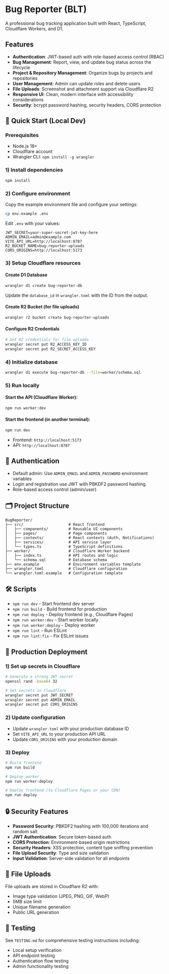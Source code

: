 # Bug Reporter (BLT)

A professional bug tracking application built with React, TypeScript, Cloudflare Workers, and D1.

## Features

- **Authentication**: JWT-based auth with role-based access control (RBAC)
- **Bug Management**: Report, view, and update bug status across the lifecycle
- **Project & Repository Management**: Organize bugs by projects and repositories
- **User Management**: Admin can update roles and delete users
- **File Uploads**: Screenshot and attachment support via Cloudflare R2
- **Responsive UI**: Clean, modern interface with accessibility considerations
- **Security**: bcrypt password hashing, security headers, CORS protection

## 🚀 Quick Start (Local Dev)

### Prerequisites
- Node.js 18+
- Cloudflare account
- Wrangler CLI: `npm install -g wrangler`

### 1) Install dependencies
```bash
npm install
```

### 2) Configure environment
Copy the example environment file and configure your settings:

```bash
cp env.example .env
```

Edit `.env` with your values:
```env
JWT_SECRET=your-super-secret-jwt-key-here
ADMIN_EMAIL=admin@example.com
VITE_API_URL=http://localhost:8787
R2_BUCKET_NAME=bug-reporter-uploads
CORS_ORIGINS=http://localhost:5173
```

### 3) Setup Cloudflare resources

#### Create D1 Database
```bash
wrangler d1 create bug-reporter-db
```

Update the `database_id` in `wrangler.toml` with the ID from the output.

#### Create R2 Bucket (for file uploads)
```bash
wrangler r2 bucket create bug-reporter-uploads
```

#### Configure R2 Credentials
```bash
# Set R2 credentials for file uploads
wrangler secret put R2_ACCESS_KEY_ID
wrangler secret put R2_SECRET_ACCESS_KEY
```

### 4) Initialize database
```bash
wrangler d1 execute bug-reporter-db --file=worker/schema.sql
```

### 5) Run locally

#### Start the API (Cloudflare Worker):
```bash
npm run worker:dev
```

#### Start the frontend (in another terminal):
```bash
npm run dev
```

- Frontend: `http://localhost:5173`
- API: `http://localhost:8787`

## 🔑 Authentication
- Default admin: Use `ADMIN_EMAIL` and `ADMIN_PASSWORD` environment variables
- Login and registration use JWT with PBKDF2 password hashing
- Role-based access control (admin/user)

## 🗂️ Project Structure

```
BugReporter/
├── src/                    # React frontend
│   ├── components/         # Reusable UI components
│   ├── pages/              # Page components
│   ├── contexts/           # React contexts (Auth, Notifications)
│   ├── services/           # API service layer
│   └── types.ts            # TypeScript definitions
├── worker/                 # Cloudflare Worker backend
│   ├── index.ts            # API routes and logic
│   └── schema.sql          # Database schema
├── env.example             # Environment variables template
├── wrangler.toml           # Cloudflare configuration
└── wrangler.toml.example   # Configuration template
```

## 🛠️ Scripts

- `npm run dev` - Start frontend dev server
- `npm run build` - Build frontend for production
- `npm run deploy` - Deploy frontend (e.g., Cloudflare Pages)
- `npm run worker:dev` - Start worker locally
- `npm run worker:deploy` - Deploy worker
- `npm run lint` - Run ESLint
- `npm run lint:fix` - Fix ESLint issues

## 🚀 Production Deployment

### 1) Set up secrets in Cloudflare
```bash
# Generate a strong JWT secret
openssl rand -base64 32

# Set secrets in Cloudflare
wrangler secret put JWT_SECRET
wrangler secret put ADMIN_EMAIL
wrangler secret put CORS_ORIGINS
```

### 2) Update configuration
- Update `wrangler.toml` with your production database ID
- Set `VITE_API_URL` to your production API URL
- Update `CORS_ORIGINS` with your production domain

### 3) Deploy
```bash
# Build frontend
npm run build

# Deploy worker
npm run worker:deploy

# Deploy frontend (to Cloudflare Pages or your CDN)
npm run deploy
```

## 🔒 Security Features

- **Password Security**: PBKDF2 hashing with 100,000 iterations and random salt
- **JWT Authentication**: Secure token-based auth
- **CORS Protection**: Environment-based origin restrictions
- **Security Headers**: XSS protection, content type sniffing prevention
- **File Upload Security**: Type and size validation
- **Input Validation**: Server-side validation for all endpoints

## 📁 File Uploads

File uploads are stored in Cloudflare R2 with:
- Image type validation (JPEG, PNG, GIF, WebP)
- 5MB size limit
- Unique filename generation
- Public URL generation

## 🧪 Testing

See `TESTING.md` for comprehensive testing instructions including:
- Local setup verification
- API endpoint testing
- Authentication flow testing
- Admin functionality testing
